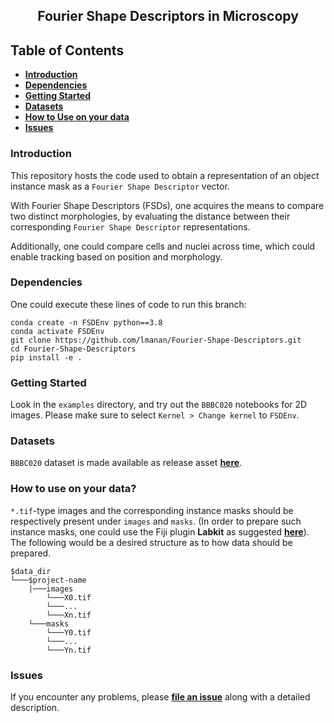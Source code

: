 <h2 align="center">Fourier Shape Descriptors in Microscopy</h2>

## Table of Contents

- **[Introduction](#introduction)**
- **[Dependencies](#dependencies)**
- **[Getting Started](#getting-started)**
- **[Datasets](#datasets)**
- **[How to Use on your data](#how-to-use-on-your-data)**
- **[Issues](#issues)**


### Introduction
This repository hosts the code used to obtain a representation of an object instance mask as a `Fourier Shape Descriptor` vector.

With Fourier Shape Descriptors (FSDs), one acquires the means to compare two distinct morphologies, by evaluating the distance between their corresponding `Fourier Shape Descriptor` representations.

Additionally, one could compare cells and nuclei across time, which could enable tracking based on position and morphology. 

### Dependencies 

One could execute these lines of code to run this branch:

```
conda create -n FSDEnv python==3.8
conda activate FSDEnv
git clone https://github.com/lmanan/Fourier-Shape-Descriptors.git
cd Fourier-Shape-Descriptors
pip install -e .
```

### Getting Started

Look in the `examples` directory,  and try out the `BBBC020` notebooks for 2D images. Please make sure to select `Kernel > Change kernel` to `FSDEnv`.   


### Datasets
`BBBC020` dataset is made available as release asset **[here](https://github.com/lmanan/Fourier-Shape-Descriptors/releases/tag/v0.0.1)**. 

### How to use on your data?
   
`*.tif`-type images and the corresponding instance masks should be respectively present under `images` and `masks`. (In order to prepare such instance masks, one could use the Fiji plugin <b>Labkit</b> as suggested <b>[here](https://github.com/juglab/EmbedSeg/wiki/01---Use-Labkit-to-prepare-instance-masks)</b>). The following would be a desired structure as to how data should be prepared.

```
$data_dir
└───$project-name
    |───images
        └───X0.tif
        └───...
        └───Xn.tif
    └───masks
        └───Y0.tif
        └───...
        └───Yn.tif
```

### Issues

If you encounter any problems, please **[file an issue]** along with a detailed description.

[file an issue]: https://github.com/lmanan/Fourier-Shape-Descriptors/issues


